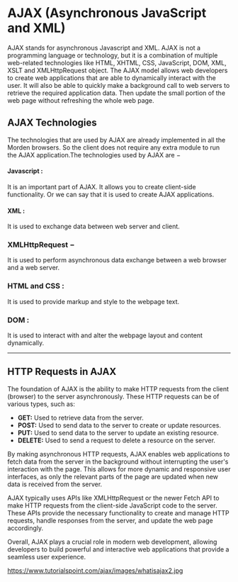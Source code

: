# AJAX (Asynchronous JavaScript and XML)

AJAX stands for asynchronous Javascript and XML. AJAX is not a programming language or technology, but it is a combination of multiple web-related technologies like HTML, XHTML, CSS, JavaScript, DOM, XML, XSLT and XMLHttpRequest object. The AJAX model allows web developers to create web applications that are able to dynamically interact with the user. It will also be able to quickly make a background call to web servers to retrieve the required application data. Then update the small portion of the web page without refreshing the whole web page.

## AJAX Technologies
The technologies that are used by AJAX are already implemented in all the Morden browsers. So the client does not require any extra module to run the AJAX application.The technologies used by AJAX are −

#### Javascript :
It is an important part of AJAX. It allows you to create client-side functionality. Or we can say that it is used to create AJAX applications.

#### XML :
It is used to exchange data between web server and client.

### XMLHttpRequest −
 It is used to perform asynchronous data exchange between a web browser and a web server.

### HTML and CSS :
 It is used to provide markup and style to the webpage text.

### DOM :
 It is used to interact with and alter the webpage layout and content dynamically.

---
## HTTP Requests in AJAX

The foundation of AJAX is the ability to make HTTP requests from the client (browser) to the server asynchronously. These HTTP requests can be of various types, such as:

- **GET:** Used to retrieve data from the server.
- **POST:** Used to send data to the server to create or update resources.
- **PUT:** Used to send data to the server to update an existing resource.
- **DELETE:** Used to send a request to delete a resource on the server.

By making asynchronous HTTP requests, AJAX enables web applications to fetch data from the server in the background without interrupting the user's interaction with the page. This allows for more dynamic and responsive user interfaces, as only the relevant parts of the page are updated when new data is received from the server.

AJAX typically uses APIs like XMLHttpRequest or the newer Fetch API to make HTTP requests from the client-side JavaScript code to the server. These APIs provide the necessary functionality to create and manage HTTP requests, handle responses from the server, and update the web page accordingly.

Overall, AJAX plays a crucial role in modern web development, allowing developers to build powerful and interactive web applications that provide a seamless user experience.

https://www.tutorialspoint.com/ajax/images/whatisajax2.jpg